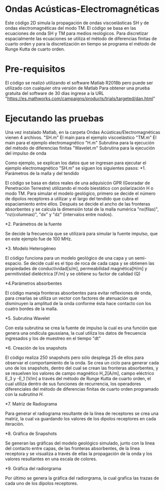 # Ondas Acústicas-Electromagnéticas
Este código 2D simula la propagación de ondas viscoelásticas SH y de ondas electromagnéticas del modo TM. 
El código se basa en las ecuaciones de onda SH y TM para medios reológicos. Para discretizar espacialmente las ecuaciones se utiliza el método de diferencias finitas de cuarto orden y para la discretización en tiempo se programa el método de Runge Kutta de cuarto orden. 
# Pre-requisitos
El código se realizó utilizando el software Matlab R2018b pero puede ser utilizado con cualquier otra versión de Matlab
Para obtener una prueba gratuita del software de 30 días ingrese a la URL "https://es.mathworks.com/campaigns/products/trials/targeted/dan.html"
# Ejecutando las pruebas
Una vez instalado Matlab, en la carpeta Ondas Acústicas/Electromagnéticas vienen 4 archivos. 
"SH.m" El main para el ejemplo viscoelástico
"TM.m" El main para el ejemplo electromagnético
"H.m" Subrutina para la ejecución del método de diferencias finitas
"Wavelet.m" Subrutina para la ejecución del impulso de onda

Como ejemplo, se explican los datos que se ingresan para ejecutar el ejemplo electromagnético "SH.m" se siguen los siguientes pasos:
  *1. Parámetros de la malla y del tendido
  
  El código se basa en datos reales de una adquisicón GPR (Georadar de        Penetración Terrestre) utilizando el modo biestático con polarización H o modo TM.
  Para simular el modelo geológico, primero se decide el número de dipolos receptores a utilizar y el largo del tendido que cubra el espaciamiento entre ellos. Después se decide el ancho de las fronteras absorbentes y se calcula la dimensión total de la malla numérica "nx(filas)", "nz(columnas)", "dx" y "dz" (intervalos entre nodos).
  
  *2. Parámetros de la fuente
  
  Se decide la frecuencia que se utilizará para simular la fuente impulso, que en este ejemplo fue de 100 MHz.
  
  *3. Modelo Heterogéneo
  
  El código funciona para un modelo geológico de una capa y un semi-espacio.
  Se decide cuál es el tipo de roca de cada capa y se obtienen las propiedades de conductividad[s/m], permeabilidad magnética[H/m] y permitividad dieléctrica [F/m] y se obtiene su factor de calidad (Q) 
  
  *4.Parámetros absorbentes
  
  El código maneja fronteras absorbentes para evitar reflexiones de onda, para crearlas se utiliza un vector con factores de atenuación que disminuyen la amplitud de la onda conforme ésta hace contacto con los cuatro bordes de la malla.
  
  *5. Subrutina Wavelet
  
  Con esta subrutina se crea la fuente de impulso la cual es una función que genera una ondícula gaussiana, la cual utiliza los datos de frecuencia ingresados y los de muestreo en el tiempo "dt"
  
  *6. Creación de los snapshots
  
  El código realiza 250 snapshots pero sólo desplega 25 de ellos para observar el comportamiento de la onda. 
  Se crea un ciclo para generar cada uno de los snapshots, dentro del cual se crean las fronteras absorbentes, y se resuelven los valores de campo magnético H_2[A/m], campo eléctrico E_3 y -E_1  [V/m] a través del método de Runge Kutta de cuarto orden, el cual utiliza dentro de sus funciones de recurrencia, los operadores diferenciales del método de diferencias finitas de cuarto orden programado con la *subrutina H*.
  
 *7. Matriz de Radiograma
 
 Para generar el radiograma resultante de la línea de receptores se crea una matriz, la cual va guardando los valores de los dipolos receptores en cada iteración.
 
 *8. Gráfica de Snapshots
 
 Se generan las gráficas del modelo geológico simulado, junto con la línea del contacto entre capas, de las fronteras absorbentes, de la línea receptora y se visualiza a través de ellas la propagación de la onda y los valores resultantes en una escala de colores.
 
 *9. Gráfica del radiorgrama
 
 Por último se genera la gráfica del radiorgrama, la cual grafica las trazas de cada uno de los dipolos receptores.
  
  
  
